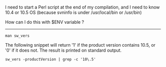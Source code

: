 I need to start a Perl script at the end of my compilation, and I need to know 10.4 or 10.5 OS (because svninfo is under /usr/local/bin or /usr/bin)

How can I do this with $ENV variable ?

----
    man sw_vers

The following snippet will return '1' if the product version contains 10.5, or '0' if it does not. The result is printed on standard output.

    sw_vers -productVersion | grep -c '10\.5'
